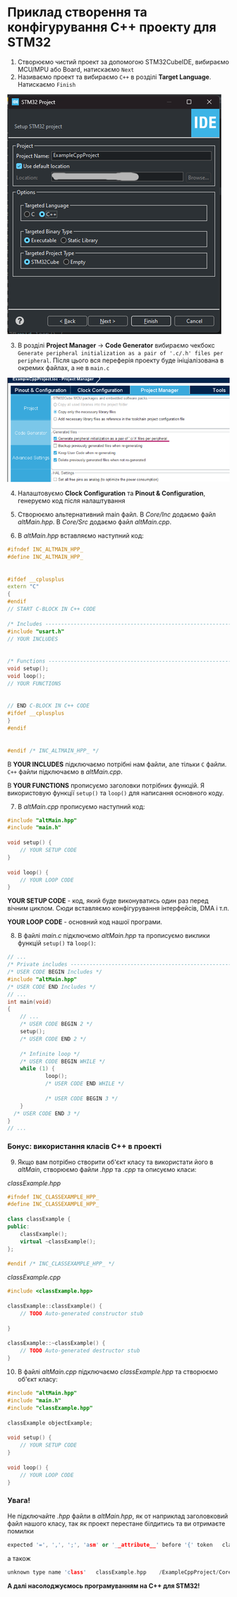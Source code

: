 # Приклад створення та конфігурування C++ проекту для STM32

1. Створюємо чистий проект за допомогою STM32CubeIDE, вибираємо MCU/MPU або Board, натискаємо `Next`
2. Називаємо проект та вибираємо `C++` в розділі **Target Language**. Натискаємо `Finish`
   
![](img/1.png)

3. В розділі **Project Manager** -> **Code Generator** вибираємо чекбокс `Generate peripheral initialization as a pair of '.c/.h' files per peripheral`. Після цього вся переферія проекту буде ініціалізована в окремих файлах, а не в `main.c`

![](img/2.png)

4. Налаштовуємо **Clock Configuration** та **Pinout & Configuration**, генеруємо код після налаштування
5. Створюємо альтернативний main файл. В *Core/Inc* додаємо файл *altMain.hpp*. В *Core/Src* додаємо файл *altMain.cpp*.

6. В *altMain.hpp* вставляємо наступний код:
   
```cpp
#ifndef INC_ALTMAIN_HPP_
#define INC_ALTMAIN_HPP_


#ifdef __cplusplus
extern "C"
{
#endif
// START C-BLOCK IN C++ CODE

/* Includes ------------------------------------------------------------------*/
#include "usart.h"
// YOUR INCLUDES


/* Functions -----------------------------------------------------------------*/
void setup();
void loop();
// YOUR FUNCTIONS


// END C-BLOCK IN C++ CODE
#ifdef __cplusplus
}
#endif


#endif /* INC_ALTMAIN_HPP_ */
```

В **YOUR INCLUDES** підключаємо потрібні нам файли, але тільки `C` файли.  `C++` файли підключаємо в *altMain.cpp*.

В **YOUR FUNCTIONS** прописуємо заголовки потрібних функцій. 
Я використовую функції `setup()` та `loop()` для написання основного коду.

7. В *altMain.cpp* прописуємо наступний код:

```cpp
#include "altMain.hpp"
#include "main.h"

void setup() {
    // YOUR SETUP CODE
}

void loop() {
    // YOUR LOOP CODE
}
```

**YOUR SETUP CODE** - код, який буде виконуватись один раз перед вічним циклом. Сюди вставляємо конфігурування інтерфейсів, DMA і т.п.

**YOUR LOOP CODE** - основний код нашої програми.

8. В файлі *main.c* підключємо *altMain.hpp* та прописуємо виклики функцій `setup()` та `loop()`:

```cpp
// ...
/* Private includes ----------------------------------------------------------*/
/* USER CODE BEGIN Includes */
#include "altMain.hpp"
/* USER CODE END Includes */
// ...
int main(void)
{
    // ... 
    /* USER CODE BEGIN 2 */
    setup();
    /* USER CODE END 2 */
    
    /* Infinite loop */
    /* USER CODE BEGIN WHILE */
	while (1) {
            loop();
            /* USER CODE END WHILE */

            /* USER CODE BEGIN 3 */
	}
  /* USER CODE END 3 */
}
// ...
```

### Бонус: використання класів C++ в проекті

9. Якщо вам потрібно створити об'єкт класу та використати його в *altMain*, створюємо файли *.hpp* та *.cpp* та описуємо класи:

*classExample.hpp*
```cpp
#ifndef INC_CLASSEXAMPLE_HPP_
#define INC_CLASSEXAMPLE_HPP_

class classExample {
public:
	classExample();
	virtual ~classExample();
};

#endif /* INC_CLASSEXAMPLE_HPP_ */

```

*classExample.cpp*
```cpp
#include <classExample.hpp>

classExample::classExample() {
	// TODO Auto-generated constructor stub

}

classExample::~classExample() {
	// TODO Auto-generated destructor stub
}

```

10. В файлі *altMain.cpp* підключаємо *classExample.hpp* та створюємо об'єкт класу:
    
```cpp
#include "altMain.hpp"
#include "main.h"
#include "classExample.hpp"

classExample objectExample;

void setup() {
    // YOUR SETUP CODE
}

void loop() {
    // YOUR LOOP CODE
}
```

### Увага!

Не підключайте *.hpp* файли в *altMain.hpp*, як от наприклад заголовковий файл нашого класу, так як проект перестане білдитись та ви отримаєте помилки 

```cpp
expected '=', ',', ';', 'asm' or '__attribute__' before '{' token	classExample.hpp	/ExampleCppProject/Core/Inc	line 11	C/C++ Problem
``` 
а також 

```cpp
unknown type name 'class'	classExample.hpp	/ExampleCppProject/Core/Inc	line 11	C/C++ Problem
```

**А далі насолоджуємось програмуванням на C++ для STM32!**
